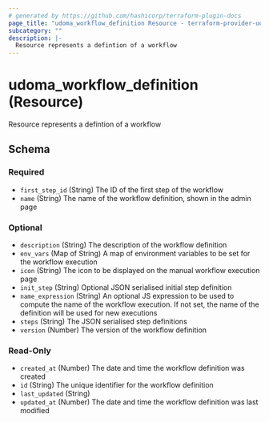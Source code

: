 ```yaml
---
# generated by https://github.com/hashicorp/terraform-plugin-docs
page_title: "udoma_workflow_definition Resource - terraform-provider-udoma"
subcategory: ""
description: |-
  Resource represents a defintion of a workflow
---
```


# udoma_workflow_definition (Resource)

Resource represents a defintion of a workflow



<!-- schema generated by tfplugindocs -->
## Schema

### Required

- `first_step_id` (String) The ID of the first step of the workflow
- `name` (String) The name of the workflow definition, shown in the admin page

### Optional

- `description` (String) The description of the workflow definition
- `env_vars` (Map of String) A map of environment variables to be set for the workflow execution
- `icon` (String) The icon to be displayed on the manual workflow execution page
- `init_step` (String) Optional JSON serialised initial step definition
- `name_expression` (String) An optional JS expression to be used to compute the name of 
				the workflow execution. If not set, the name of the definition will be used
				for new executions
- `steps` (String) The JSON serialised step definitions
- `version` (Number) The version of the workflow definition

### Read-Only

- `created_at` (Number) The date and time the workflow definition was created
- `id` (String) The unique identifier for the workflow definition
- `last_updated` (String)
- `updated_at` (Number) The date and time the workflow definition was last modified
